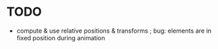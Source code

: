 # TODO

* compute & use relative positions & transforms ; bug: elements are in fixed position during animation
